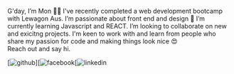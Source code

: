 G'day, I’m Mon 👋🏽
I've recently completed a web development bootcamp with Lewagon Aus. 
I’m passionate about front end and design 🎨
I’m currently learning Javascript and REACT.
I’m looking to collaborate on new and exicitng projects. I'm keen to work with and learn from people who share my passion for code and making things look nice 😍  
Reach out and say hi.

[![github](https://cloud.githubusercontent.com/assets/17016297/18839843/0e06a67a-83d2-11e6-993a-b35a182500e0.png)][![facebook](https://cloud.githubusercontent.com/assets/17016297/18839836/0a06deb4-83d2-11e6-8078-1d0974af0f63.png)[![linkedin](https://cloud.githubusercontent.com/assets/17016297/18839848/0fc7e74e-83d2-11e6-8c6a-277fc9d6e067.png)




<!---
MonikaZusn/MonikaZusn is a ✨ special ✨ repository because its `README.md` (this file) appears on your GitHub profile.
You can click the Preview link to take a look at your changes.
--->
